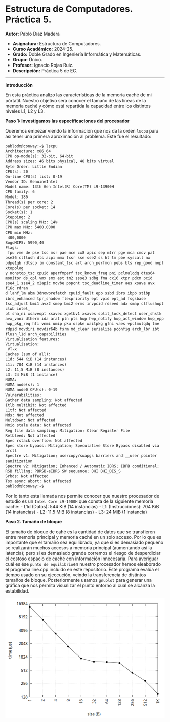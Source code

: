 # Estructura de Computadores. Práctica 5.

**Autor:** Pablo Díaz Madera
- **Asignatura:** Estructura de Computadores.
- **Curso Académico:** 2024-25.
- **Grado:** Doble Grado en Ingeniería Informática y Matemáticas.
- **Grupo:** Único.
- **Profesor:** Ignacio Rojas Ruiz.
- **Descripción:** Práctica 5 de EC.
***

**Introducción** 

En esta práctica analizo las características de la memoria caché de mi pórtatil. Nuestro objetivo será conocer el tamaño de las lineas de la memoria caché y cómo está repartida la capacidad entre los distintos niveles L1, L2 y L3.

**Paso 1: Investigamos las especificaciones del procesador**

Queremos empezar viendo la información que nos da la orden `lscpu` para así tener una primera aproximación al problema. Este fue el resultado:
```console
pablodm@conway:~$ lscpu
Architecture: x86_64
CPU op-mode(s): 32-bit, 64-bit
Address sizes: 46 bits physical, 48 bits virtual
Byte Order: Little Endian
CPU(s): 20
On-line CPU(s) list: 0-19
Vendor ID: GenuineIntel
Model name: 13th Gen Intel(R) Core(TM) i9-13900H
CPU family: 6
Model: 186
Thread(s) per core: 2
Core(s) per socket: 14
Socket(s): 1
Stepping: 2
CPU(s) scaling MHz: 14%
CPU max MHz: 5400,0000
CPU min MHz:
 400,0000
BogoMIPS: 5990,40
Flags:
 fpu vme de pse tsc msr pae mce cx8 apic sep mtrr pge mca cmov pat pse36 clflush dts acpi mmx fxsr sse sse2 ss ht tm pbe syscall nx pdpe1gb rdtscp lm constant_tsc art arch_perfmon pebs bts rep_good nopl xtopolog
y nonstop_tsc cpuid aperfmperf tsc_known_freq pni pclmulqdq dtes64 monitor ds_cpl vmx smx est tm2 ssse3 sdbg fma cx16 xtpr pdcm pcid sse4_1 sse4_2 x2apic movbe popcnt tsc_deadline_timer aes xsave avx f16c rdran
d lahf_lm abm 3dnowprefetch cpuid_fault epb ssbd ibrs ibpb stibp ibrs_enhanced tpr_shadow flexpriority ept vpid ept_ad fsgsbase tsc_adjust bmi1 avx2 smep bmi2 erms invpcid rdseed adx smap clflushopt clwb intel_
pt sha_ni xsaveopt xsavec xgetbv1 xsaves split_lock_detect user_shstk avx_vnni dtherm ida arat pln pts hwp hwp_notify hwp_act_window hwp_epp hwp_pkg_req hfi vnmi umip pku ospke waitpkg gfni vaes vpclmulqdq tme
rdpid movdiri movdir64b fsrm md_clear serialize pconfig arch_lbr ibt flush_l1d arch_capabilities
Virtualisation features:
Virtualisation:
 VT-x
Caches (sum of all):
L1d: 544 KiB (14 instances)
L1i: 704 KiB (14 instances)
L2: 11,5 MiB (8 instances)
L3: 24 MiB (1 instance)
NUMA:
NUMA node(s): 1
NUMA node0 CPU(s): 0-19
Vulnerabilities:
Gather data sampling: Not affected
Itlb multihit: Not affected
L1tf: Not affected
Mds: Not affected
Meltdown: Not affected
Mmio stale data: Not affected
Reg file data sampling: Mitigation; Clear Register File
Retbleed: Not affected
Spec rstack overflow: Not affected
Spec store bypass: Mitigation; Speculative Store Bypass disabled via prctl
Spectre v1: Mitigation; usercopy/swapgs barriers and __user pointer sanitization
Spectre v2: Mitigation; Enhanced / Automatic IBRS; IBPB conditional; RSB filling; PBRSB-eIBRS SW sequence; BHI BHI_DIS_S
Srbds: Not affected
Tsx async abort: Not affected
pablodm@conway:~$
```
Por lo tanto esta llamada nos permite conocer que nuestro procesador de estudio es un `Intel Core i9-1900H` que consta de la siguiente memoria caché:
        - L1d (Datos): 544 KiB (14 instancias) 
        - L1i (Instrucciones): 704 KiB (14 instancias) 
        - L2: 11.5 MiB (8 instancias) 
        - L3: 24 MiB (1 instancia) 

**Paso 2. Tamaño de bloque**

El tamaño de bloque de cahé es la cantidad de datos que se transfieren entre memoria principal y memoria caché en un solo acceso. Por lo que es importante que el tamaño sea equilibrado, ya que si es demasiado pequeño se realizarán muchos accesos a memoria principal (aumentando así la latencia); pero si es demasiado grande corremos el riesgo de desperdiciar el costoso espacio de caché con información innecesaria. Para averiguar cuál es ése `punto de equilibrio`en nuestro procesador hemos eleaborado el programa line.cpp incluido en este repositorio. Este programa evalúa el tiempo usado en su ejeccución, veindo la transferencia de distintos tamaños de bloque. Posteriormente usamos `gnuplot` para generar una gráfica que nos permita visualizar el punto entorno al cual se alcanza la estabilidad.

<p align="center">
  <img src="Images/line.png" />
</p>
